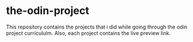 # the-odin-project
This repository contains the projects that i did while going through the odin project curricululm.
Also, each project contains the live preview link.
